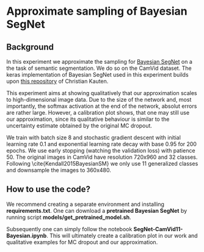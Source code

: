 # Approximate sampling of Bayesian SegNet

## Background

In this experiment we approximate the sampling for [Bayesian SegNet](https://arxiv.org/abs/1511.02680) on a the task of semantic segmentation. We do so on the CamVid dataset. The keras implementation of Bayesian SegNet used in this experiment builds upon [this repository](https://github.com/Kautenja/semantic-segmentation-baselines) of Christian Kauten.

This experiment aims at showing qualitatively that our approximation scales to high-dimensional image data. Due to the size of the network and, most importantly, the softmax activation at the end of the network, absolut errors are rather large. However, a calibration plot shows, that one may still use our approximation, since its qualitative behaviour is similar to the uncertainty estimate obtained by the original MC dropout.

We train with batch size 8 and stochastic gradient descent with initial learning rate $0.1$ and exponential learning rate decay with base $0.95$ for 200 epochs. We use early stopping (watching the validation loss) with patience 50. 
The original images in CamVid have resolution 720x960 and 32 classes. Following \cite{Kendall2015BayesianSM} we only use 11 generalized classes and downsample the images to 360x480.

## How to use the code?

We recommend creating a separate environment and installing **requirements.txt**. One can download a **pretrained Bayesian SegNet** by running script **models/get_pretrained_model.sh**.

Subsequently one can simply follow the notebook **SegNet-CamVid11-Bayesian.ipynb**. This will ultimately create a calibration plot in our work and qualitative examples for MC dropout and our approximation.
